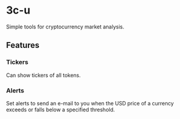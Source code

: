 # 3c-u

Simple tools for cryptocurrency market analysis.

## Features

### Tickers

Can show tickers of all tokens.

### Alerts

Set alerts to send an e-mail to you when the USD price of a currency exceeds or falls below a specified threshold.